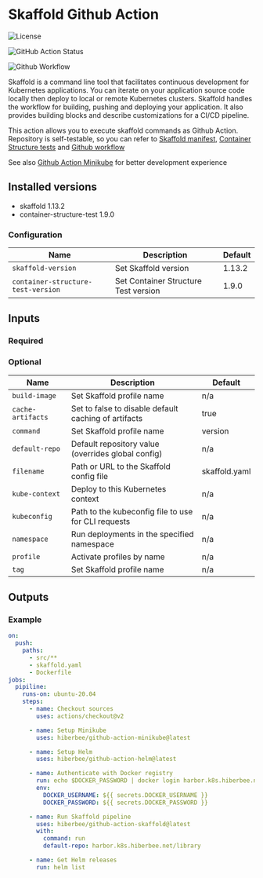 # Skaffold Github Action

![License](https://img.shields.io/github/license/hiberbee/github-action-skaffold?style=flat-square)

![GitHub Action Status](https://img.shields.io/github/workflow/status/hiberbee/github-action-skaffold/Skaffold?label=github-actions&style=flat-square)

![Github Workflow](https://img.shields.io/github/v/tag/hiberbee/github-action-skaffold?label=hiberbee%2Fgithub-action-skaffold&style=flat-square)

Skaffold is a command line tool that facilitates continuous development for Kubernetes applications. You can iterate on your application source code locally then deploy to local or remote Kubernetes clusters. Skaffold handles the workflow for building, pushing and deploying your application. It also provides building blocks and describe customizations for a CI/CD pipeline.

This action allows you to execute skaffold commands as Github Action. Repository is self-testable, so you can refer to [Skaffold manifest](test/skaffold.yaml), [Container Structure tests](test/structure-test.yaml) and [Github workflow](.github/workflows/ci.yml)

See also [Github Action Minikube](https://github.com/hiberbee/github-action-minikube) for better development experience

## Installed versions

- skaffold 1.13.2
- container-structure-test 1.9.0

### Configuration

| Name | Description | Default |
| ---- | ----------- | ------- |
| `skaffold-version` | Set Skaffold version | 1.13.2 |
| `container-structure-test-version` | Set Container Structure Test version | 1.9.0 |

## Inputs

### Required

### Optional

| Name | Description | Default |
| ---- | ----------- | ------- |
| `build-image` | Set Skaffold profile name | n/a |
| `cache-artifacts` | Set to false to disable default caching of artifacts | true |
| `command` | Set Skaffold profile name | version |
| `default-repo` | Default repository value (overrides global config) | n/a |
| `filename` | Path or URL to the Skaffold config file | skaffold.yaml |
| `kube-context` | Deploy to this Kubernetes context | n/a |
| `kubeconfig` | Path to the kubeconfig file to use for CLI requests | n/a |
| `namespace` | Run deployments in the specified namespace | n/a |
| `profile` | Activate profiles by name | n/a |
| `tag` | Set Skaffold profile name | n/a |

## Outputs

### Example

```yaml
on:
  push:
    paths:
      - src/**
      - skaffold.yaml
      - Dockerfile
jobs:
  pipiline:
    runs-on: ubuntu-20.04
    steps:
      - name: Checkout sources
        uses: actions/checkout@v2

      - name: Setup Minikube
        uses: hiberbee/github-action-minikube@latest

      - name: Setup Helm
        uses: hiberbee/github-action-helm@latest

      - name: Authenticate with Docker registry
        run: echo $DOCKER_PASSWORD | docker login harbor.k8s.hiberbee.net -u $DOCKER_USERNAME --password-stdin
        env:
          DOCKER_USERNAME: ${{ secrets.DOCKER_USERNAME }}
          DOCKER_PASSWORD: ${{ secrets.DOCKER_PASSWORD }}

      - name: Run Skaffold pipeline
        uses: hiberbee/github-action-skaffold@latest
        with:
          command: run
          default-repo: harbor.k8s.hiberbee.net/library

      - name: Get Helm releases
        run: helm list

```
